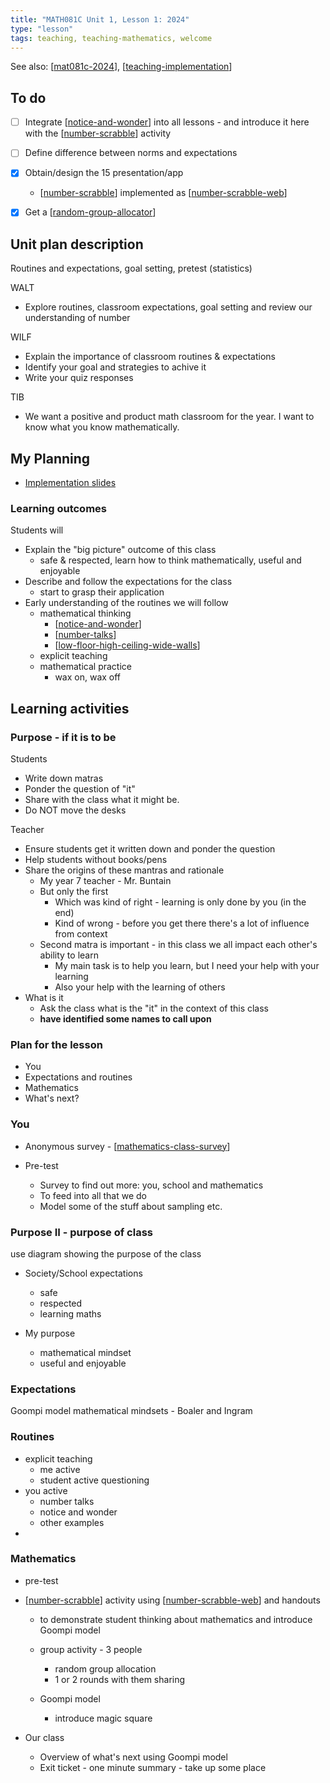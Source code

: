 ```yaml
---
title: "MATH081C Unit 1, Lesson 1: 2024"
type: "lesson"
tags: teaching, teaching-mathematics, welcome
---
```


See also: [[mat081c-2024]], [[teaching-implementation]]

## To do

- [ ] Integrate [[notice-and-wonder]] into all lessons - and introduce it here with the [[number-scrabble]] activity
- [ ] Define difference between norms and expectations
- [x] Obtain/design the 15 presentation/app

    - [[number-scrabble]] implemented as [[number-scrabble-web]]
- [X] Get a [[random-group-allocator]]

## Unit plan description

Routines and expectations, goal setting, pretest (statistics)

WALT

- Explore routines, classroom expectations, goal setting and review our understanding of number

WILF 

- Explain the importance of classroom routines & expectations
- Identify your goal and strategies to achive it
- Write your quiz responses

TIB 

- We want a positive and product math classroom for the year. I want to know what you know mathematically.

## My Planning

- [Implementation slides](./welcome.html)

### Learning outcomes

Students will 

- Explain the "big picture" outcome of this class
    - safe & respected, learn how to think mathematically, useful and enjoyable
- Describe and follow the expectations for the class
    - start to grasp their application
- Early understanding of the routines we will follow
    - mathematical thinking
        - [[notice-and-wonder]]
        - [[number-talks]]
        - [[low-floor-high-ceiling-wide-walls]]
    - explicit teaching
    - mathematical practice
        - wax on, wax off

## Learning activities

### Purpose - if it is to be

Students

- Write down matras 
- Ponder the question of "it"
- Share with the class what it might be.
- Do NOT move the desks

Teacher

- Ensure students get it written down and ponder the question
- Help students without books/pens
- Share the origins of these mantras and rationale
  - My year 7 teacher - Mr. Buntain
  - But only the first
    - Which was kind of right - learning is only done by you (in the end)
    - Kind of wrong - before you get there there's a lot of influence from context
  - Second matra is important - in this class we all impact each other's ability to learn
    - My main task is to help you learn, but I need your help with your learning
    - Also your help with the learning of others
- What is it
    - Ask the class what is the "it" in the context of this class
    - **have identified some names to call upon**




### Plan for the lesson

- You
- Expectations and routines
- Mathematics
- What's next?

### You

- Anonymous survey - [[mathematics-class-survey]]
- Pre-test

    - Survey to find out more: you, school and mathematics
    - To feed into all that we do
    - Model some of the stuff about sampling etc.

### Purpose II - purpose of class

use diagram showing the purpose of the class

- Society/School expectations 

    - safe 
    - respected
    - learning maths
- My purpose

    - mathematical mindset
    - useful and enjoyable

### Expectations 

Goompi model
mathematical mindsets - Boaler and Ingram

### Routines

- explicit teaching
    - me active
    - student active questioning
- you active
    - number talks
    - notice and wonder
    - other examples
- 

### Mathematics 

- pre-test 
- [[number-scrabble]] activity using [[number-scrabble-web]] and handouts

    - to demonstrate student thinking about mathematics and introduce Goompi model
    - group activity - 3 people

        - random group allocation
        - 1 or 2 rounds with them sharing

    - Goompi model 

        - introduce magic square

- Our class

    - Overview of what's next using Goompi model
    - Exit ticket - one minute summary - take up some place


[//begin]: # "Autogenerated link references for markdown compatibility"
[mat081c-2024]: mat081c-2024 "MAT081C-2024"
[teaching-implementation]: ..%2F..%2Fteaching-implementation "Teaching implementation"
[notice-and-wonder]: ..%2F..%2F..%2FMathematics%2Fnotice-and-wonder "Notice and wonder"
[number-scrabble]: ..%2F..%2F..%2F..%2FRepresentations%2Fnumber-scrabble "Number scrabble (aka Fifteen)"
[number-scrabble-web]: ..%2F..%2F..%2F..%2FCASA%2Fnumber-scrabble-web "Number Scrabble - web implementation"
[random-group-allocator]: ..%2F..%2F..%2F..%2FCASA%2Frandom-group-allocator "Random Group Allocator"
[number-talks]: ..%2F..%2F..%2FMathematics%2Fnumber-talks "Number talks"
[low-floor-high-ceiling-wide-walls]: ..%2F..%2F..%2Flow-floor-high-ceiling-wide-walls "Low Floor, High Ceiling, Wide Walls"
[mathematics-class-survey]: ..%2F..%2F..%2FMathematics%2Fmathematics-class-survey "Mathematics Class Survey"
[//end]: # "Autogenerated link references"